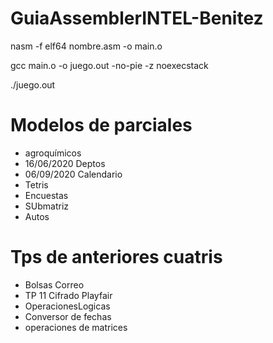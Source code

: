 # GuiaAssemblerINTEL-Benitez 

nasm -f elf64 nombre.asm -o main.o 

gcc main.o -o juego.out -no-pie -z noexecstack

./juego.out

# Modelos de parciales
- agroquímicos
- 16/06/2020 Deptos
- 06/09/2020 Calendario
- Tetris
- Encuestas
- SUbmatriz
- Autos

# Tps de anteriores cuatris
- Bolsas Correo
- TP 11 Cifrado Playfair
- OperacionesLogicas
- Conversor de fechas
- operaciones de matrices
  
